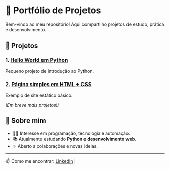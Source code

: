 # 🚀 Portfólio de Projetos

Bem-vindo ao meu repositório! Aqui compartilho projetos de estudo, prática e desenvolvimento.

## 📂 Projetos

### 1. [Hello World em Python](https://github.com/SEUUSUARIO/hello-world-python)
Pequeno projeto de introdução ao Python.

### 2. [Página simples em HTML + CSS](https://github.com/SEUUSUARIO/pagina-html)
Exemplo de site estático básico.

*(Em breve mais projetos!)*

## 📌 Sobre mim
- 👨‍💻 Interesse em programação, tecnologia e automação.
- 📚 Atualmente estudando **Python e desenvolvimento web**.
- ✨ Aberto a colaborações e novas ideias.

---
📫 Como me encontrar: [LinkedIn](https://www.linkedin.com/in/renato-almeida-filho/) |
